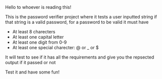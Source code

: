 Hello to whoever is reading this! 

This is the password verifier project where it tests a user inputted string if that string is a valid password, for a password to be valid it must have 

* At least 8 charecters
* At least one capital letter
* At least one digit from 0-9
* At least one special charecter: @ or _ or $

It will test to see if it has all the requirements and give you the repsected output if it passed or not 

Test it and have some fun!
